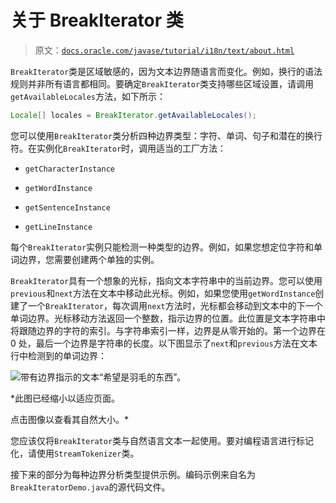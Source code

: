 # 关于 BreakIterator 类

> 原文：[`docs.oracle.com/javase/tutorial/i18n/text/about.html`](https://docs.oracle.com/javase/tutorial/i18n/text/about.html)

`BreakIterator`类是区域敏感的，因为文本边界随语言而变化。例如，换行的语法规则并非所有语言都相同。要确定`BreakIterator`类支持哪些区域设置，请调用`getAvailableLocales`方法，如下所示：

```java
Locale[] locales = BreakIterator.getAvailableLocales();

```

您可以使用`BreakIterator`类分析四种边界类型：字符、单词、句子和潜在的换行符。在实例化`BreakIterator`时，调用适当的工厂方法：

+   `getCharacterInstance`

+   `getWordInstance`

+   `getSentenceInstance`

+   `getLineInstance`

每个`BreakIterator`实例只能检测一种类型的边界。例如，如果您想定位字符和单词边界，您需要创建两个单独的实例。

`BreakIterator`具有一个想象的光标，指向文本字符串中的当前边界。您可以使用`previous`和`next`方法在文本中移动此光标。例如，如果您使用`getWordInstance`创建了一个`BreakIterator`，每次调用`next`方法时，光标都会移动到文本中的下一个单词边界。光标移动方法返回一个整数，指示边界的位置。此位置是文本字符串中将跟随边界的字符的索引。与字符串索引一样，边界是从零开始的。第一个边界在 0 处，最后一个边界是字符串的长度。以下图显示了`next`和`previous`方法在文本行中检测到的单词边界：

![带有边界指示的文本“希望是羽毛的东西”。](img/i18n-4.gif)

*此图已经缩小以适应页面。

点击图像以查看其自然大小。*

您应该仅将`BreakIterator`类与自然语言文本一起使用。要对编程语言进行标记化，请使用`StreamTokenizer`类。

接下来的部分为每种边界分析类型提供示例。编码示例来自名为`BreakIteratorDemo.java`的源代码文件。

